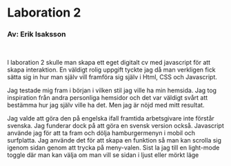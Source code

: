 # Laboration 2

### Av: Erik Isaksson

<br>

I laboration 2 skulle man skapa ett eget digitalt cv med javascript för att skapa interaktion. En väldigt rolig uppgift tyckte jag då man verkligen fick sätta sig in hur man själv vill framföra sig själv i Html, CSS och Javascript. 

Jag testade mig fram i början i vilken stil jag ville ha min hemsida. Jag tog inspiration från andra personliga hemsidor och det var väldigt svårt att bestämma hur jag själv ville ha det. Men jag är nöjd med mitt resultat. 

Jag valde att göra den på engelska ifall framtida arbetsgivare inte förstår svenska. Jag funderar dock på att göra en svensk version också. 
Javascript använde jag för att ta fram och dölja hamburgermenyn i mobil och surfplatta. Jag använde det för att skapa en funktion så man kan scrolla sig igenom sidan genom att trycka på meny-valen. Sist la jag till en light-mode toggle där man kan välja om man vill se sidan i ljust eller mörkt läge 

